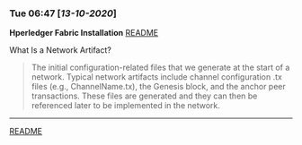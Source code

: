 ### **Tue 06:47** [*13-10-2020*]
__Hperledger Fabric Installation__
[README](../README.md)

What Is a Network Artifact? 

> The initial configuration-related files that we generate at the start of a network. Typical network artifacts include channel configuration .tx files (e.g., ChannelName.tx), the Genesis block, and the anchor peer transactions. These files are generated and they can then be referenced later to be implemented in the network. 


---
[README](../README.md)

